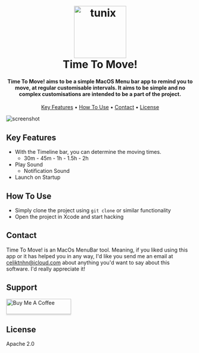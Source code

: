 <h1 align="center">
  <br>
 <img src="https://i.hizliresim.com/erkf98h.png" alt="tunix" width="140">
  <br>
  Time To Move!
  <br>
</h1>

<h4 align="center">Time To Move! aims to be a simple MacOS Menu bar app to remind you to move, at regular customisable intervals. It aims to be simple and no complex customisations are intended to be a part of the project.</h4>

<p align="center">
  <a href="#key-features">Key Features</a> •
  <a href="#how-to-use">How To Use</a> •
  <a href="#contact">Contact</a> •
  <a href="#license">License</a>
</p>

![screenshot](https://i.hizliresim.com/7ckvoaq.png)

## Key Features

* With the Timeline bar, you can determine the moving times.
  - 30m - 45m - 1h - 1.5h - 2h
* Play Sound
  - Notification Sound
* Launch on Startup 


## How To Use

-   Simply clone the project using  `git clone`  or similar functionality
-   Open the project in Xcode and start hacking



## Contact

Time To Move! is an MacOs MenuBar tool. Meaning, if you liked using this app or it has helped you in any way, I'd like you send me an email at <celiktnhn@icloud.com> about anything you'd want to say about this software. I'd really appreciate it!


## Support

<a href="https://www.buymeacoffee.com/tunahancelik" target="_blank"><img src="https://www.buymeacoffee.com/assets/img/custom_images/yellow_img.png" alt="Buy Me A Coffee" style="height: 41px !important;width: 174px !important;box-shadow: 0px 3px 2px 0px rgba(190, 190, 190, 0.5) !important;-webkit-box-shadow: 0px 3px 2px 0px rgba(190, 190, 190, 0.5) !important;" ></a>

## License
Apache 2.0


